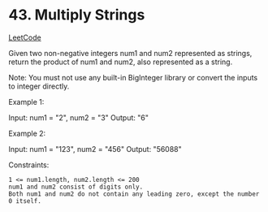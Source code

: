 # 43. Multiply Strings

[LeetCode](https://leetcode.com/problems/multiply-strings/)

Given two non-negative integers num1 and num2 represented as strings, return the product of num1 and num2, also represented as a string.

Note: You must not use any built-in BigInteger library or convert the inputs to integer directly.

 

Example 1:

Input: num1 = "2", num2 = "3"
Output: "6"

Example 2:

Input: num1 = "123", num2 = "456"
Output: "56088"

 

Constraints:

    1 <= num1.length, num2.length <= 200
    num1 and num2 consist of digits only.
    Both num1 and num2 do not contain any leading zero, except the number 0 itself.

